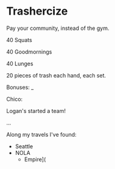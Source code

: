 # Trashercize

Pay your community, instead of the gym.

40 Squats

40 Goodmornings

40 Lunges

20 pieces of trash each hand, each set.

Bonuses:
_

Chico:

Logan's started a team!

...

Along my travels I've found:

- Seattle
- NOLA
  - Empire](
